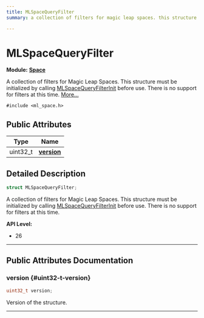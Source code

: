 ```yaml
---
title: MLSpaceQueryFilter
summary: a collection of filters for magic leap spaces. this structure must be initialized by calling mlspacequeryfilterinit before use. there is no support for filters at this time. 

---
```


# MLSpaceQueryFilter

**Module:** **[Space](/versioned_docs/version-22-May-2023/api-ref/api/Modules/group___space/group___space.md)**



A collection of filters for Magic Leap Spaces. This structure must be initialized by calling [MLSpaceQueryFilterInit](/versioned_docs/version-22-May-2023/api-ref/api/Modules/group___space/group___space.md#void-mlspacequeryfilterinit) before use. There is no support for filters at this time.  [More...](#detailed-description)


`#include <ml_space.h>`

## Public Attributes

| Type           | Name           |
| -------------- | -------------- |
| uint32_t | **[version](/versioned_docs/version-22-May-2023/api-ref/api/Modules/group___space/struct_m_l_space_query_filter.md#uint32-t-version)**  |

## Detailed Description

```cpp
struct MLSpaceQueryFilter;
```

A collection of filters for Magic Leap Spaces. This structure must be initialized by calling [MLSpaceQueryFilterInit](/versioned_docs/version-22-May-2023/api-ref/api/Modules/group___space/group___space.md#void-mlspacequeryfilterinit) before use. There is no support for filters at this time. 




**API Level:**
  * 26




-----------
## Public Attributes Documentation

### version {#uint32-t-version}

```cpp
uint32_t version;
```


Version of the structure. 





-----------



